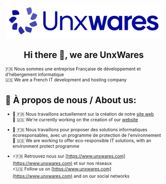 <div align="center"><img src="https://github.com/UnxWares/.github/blob/main/unxwares-logo.png?raw=true" align="center" height="" width="500" /></div>  

# <div align="center">Hi there 👋, we are UnxWares</div>  

🇫🇷 Nous sommes une entreprise Française de développement et d'hébergement informatique
<br/>
🇺🇸 We are a French IT development and hosting company  

# 💫 À propos de nous / About us:

- 🔭 🇫🇷 Nous travaillons actuellement sur la création de notre [site web](https://www.unxwares.com)
  <br/>
  🔭 🇺🇸 We're currently working on the creation of our [website](https://www.unxwares.com)  
  

- 🌱 🇫🇷 Nous travaillons pour proposer des solutions informatiques écoresponsables, avec un programme de protection de l'environnement
  <br/>
  🌱 🇺🇸 We are working to offer eco-responsible IT solutions, with an environment protect programme  
  

- ⚡🇫🇷 Retrouvez nous sur [https://www.unxwares.com](https://www.unxwares.com) et sur nos réseaux
  <br/>
  ⚡🇺🇸 Follow us on [https://www.unxwares.com](https://www.unxwares.com) and on our social networks  
  

<br/>  
